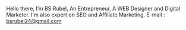 Hello there,
I’m BS Rubel,
An Entrepreneur,
A WEB Designer and Digital Marketer.
I'm also expert on SEO and Affiliate Marketing.
E-mail : bsrubel24@gmail.com
